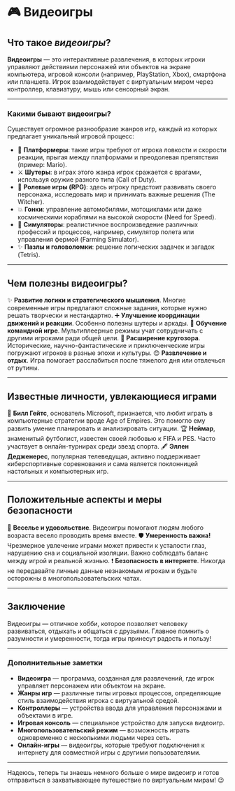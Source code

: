 # **🎮 Видеоигры**

## Что такое *видеоигры*?

**Видеоигры** — это интерактивные развлечения, в которых игроки управляют действиями персонажей или объектов на экране компьютера, игровой консоли (например, PlayStation, Xbox), смартфона или планшета. Игрок взаимодействует с виртуальным миром через контроллер, клавиатуру, мышь или сенсорный экран.

---

### Какими бывают видеоигры?

Существует огромное разнообразие жанров игр, каждый из которых предлагает уникальный игровой процесс:

- 🏰 **Платформеры**: такие игры требуют от игрока ловкости и скорости реакции, прыгая между платформами и преодолевая препятствия (пример: Mario).
- ⚔️ **Шутеры**: в играх этого жанра игрок сражается с врагами, используя оружие разного типа (Call of Duty).
- 🌟 **Ролевые игры (RPG)**: здесь игроку предстоит развивать своего персонажа, исследовать мир и принимать важные решения (The Witcher).
- 💥 **Гонки**: управление автомобилями, мотоциклами или даже космическими кораблями на высокой скорости (Need for Speed).
- 🧹 **Симуляторы**: реалистичное воспроизведение различных профессий и процессов, например, симулятор полета или управления фермой (Farming Simulator).
- ✨ **Пазлы и головоломки**: решение логических задачек и загадок (Tetris).

---

## Чем полезны видеоигры?

✨ **Развитие логики и стратегического мышления**. Многие современные игры предлагают сложные задания, которые нужно решать творчески и нестандартно.
➕ **Улучшение координации движений и реакции**. Особенно полезны шутеры и аркады.
🤝 **Обучение командной игре**. Мультиплеерные режимы учат сотрудничать с другими игроками ради общей цели.
🦾 **Расширение кругозора**. Исторические, научно-фантастические и приключенческие игры погружают игроков в разные эпохи и культуры.
😊 **Развлечение и отдых**. Игра помогает расслабиться после тяжелого дня или отвлечься от рутины.

---

## Известные личности, увлекающиеся играми

👑 **Билл Гейтс**, основатель Microsoft, признается, что любит играть в компьютерные стратегии вроде Age of Empires. Это помогло ему развить умение планировать и анализировать ситуации.
🏆 **Неймар**, знаменитый футболист, известен своей любовью к FIFA и PES. Часто участвует в онлайн-турнирах среди звезд спорта.
🖋️ **Эллен Дедженерес**, популярная телеведущая, активно поддерживает киберспортивные соревнования и сама является поклонницей настольных и компьютерных игр.

---

## Положительные аспекты и меры безопасности

🥳 **Веселье и удовольствие**. Видеоигры помогают людям любого возраста весело проводить время вместе.
🛡️ **Умеренность важна!** Чрезмерное увлечение играми может привести к усталости глаз, нарушению сна и социальной изоляции. Важно соблюдать баланс между игрой и реальной жизнью.
❗ **Безопасность в интернете**. Никогда не передавайте личные данные незнакомым игрокам и будьте осторожны в многопользовательских чатах.

---

## Заключение

Видеоигры — отличное хобби, которое позволяет человеку развиваться, отдыхать и общаться с друзьями. Главное помнить о разумности и умеренности, тогда игры принесут радость и пользу!

---

### Дополнительные заметки

- **Видеоигра** — программа, созданная для развлечений, где игрок управляет персонажем или объектом на экране.
- **Жанры игр** — различные типы игровых процессов, определяющие стиль взаимодействия игрока с виртуальной средой.
- **Контроллеры** — устройства ввода для управления персонажами и объектами в игре.
- **Игровая консоль** — специальное устройство для запуска видеоигр.
- **Многопользовательский режим** — возможность играть одновременно с несколькими людьми через сеть.
- **Онлайн-игры** — видеоигры, которые требуют подключения к интернету для совместной игры с другими пользователями.

---

Надеюсь, теперь ты знаешь немного больше о мире видеоигр и готов отправиться в захватывающее путешествие по виртуальным мирам! 😉
